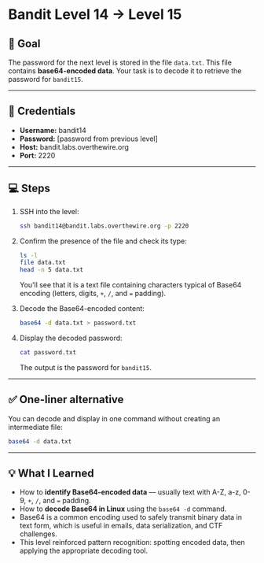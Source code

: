 # Bandit Level 14 → Level 15

## 🧩 Goal
The password for the next level is stored in the file `data.txt`. This file contains **base64-encoded data**. Your task is to decode it to retrieve the password for `bandit15`.

---

## 🔑 Credentials
- **Username:** bandit14  
- **Password:** [password from previous level]  
- **Host:** bandit.labs.overthewire.org  
- **Port:** 2220

---

## 💻 Steps
1. SSH into the level:
   ```bash
   ssh bandit14@bandit.labs.overthewire.org -p 2220
   ````

2. Confirm the presence of the file and check its type:

   ```bash
   ls -l
   file data.txt
   head -n 5 data.txt
   ```

   You’ll see that it is a text file containing characters typical of Base64 encoding (letters, digits, `+`, `/`, and `=` padding).

3. Decode the Base64-encoded content:

   ```bash
   base64 -d data.txt > password.txt
   ```

4. Display the decoded password:

   ```bash
   cat password.txt
   ```

   The output is the password for `bandit15`.

---

## ✅ One-liner alternative

You can decode and display in one command without creating an intermediate file:

```bash
base64 -d data.txt
```

---

## 💡 What I Learned

* How to **identify Base64-encoded data** — usually text with A-Z, a-z, 0-9, `+`, `/`, and `=` padding.
* How to **decode Base64 in Linux** using the `base64 -d` command.
* Base64 is a common encoding used to safely transmit binary data in text form, which is useful in emails, data serialization, and CTF challenges.
* This level reinforced pattern recognition: spotting encoded data, then applying the appropriate decoding tool.

```
